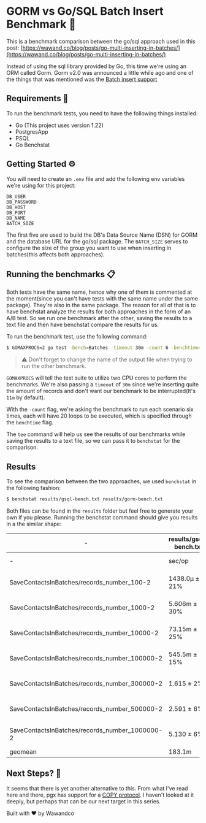 # GORM vs Go/SQL Batch Insert Benchmark 🧪

This is a benchmark comparison between the go/sql approach used in this post: [https://wawand.co/blog/posts/go-multi-inserting-in-batches/](https://wawand.co/blog/posts/go-multi-inserting-in-batches/)

Instead of using the sql library provided by Go, this time we're using an ORM called Gorm. Gorm v2.0 was announced a little while ago and one of the things that was mentioned was the [Batch insert support](https://gorm.io/docs/v2_release_note.html#Batch-Insert)

## Requirements 🔎️

To run the benchmark tests, you need to have the following things installed:

- Go (This project uses version 1.22)
- PostgresApp
- PSQL
- Go Benchstat

## Getting Started ⚙️

You will need to create an `.env` file and add the following env variables we're using for this project:

```env
DB_USER
DB_PASSWORD
DB_HOST
DB_PORT
DB_NAME
BATCH_SIZE
```

The first five are used to build the DB's Data Source Name (DSN) for GORM and the database URL for the go/sql package. The `BATCH_SIZE` serves to configure the size of the group you want to use when inserting in batches(this affects both approaches).

## Running the benchmarks 📋

Both tests have the same name, hence why one of them is commented at the moment(since you can't have tests with the same name under the same package). They're also in the same package. The reason for all of that is to have benchstat analyze the results for both approaches in the form of an A/B test. So we run one benchmark after the other, saving the results to a text file and then have benchstat compare the results for us.

To run the benchmark test, use the following command:

```sh
$ GOMAXPROCS=2 go test -bench=Batches -timeout 30m -count 6 -benchtime=20x ./internal/benchmark | tee results/gorm-bench.txt
```

> ⚠️ Don't forget to change the name of the output file when trying to run the other benchmark.

`GOMAXPROCS` will tell the test suite to utilize two CPU cores to perform the benchmarks. We're also passing a `timeout` of `30m` since we're inserting quite the amount of records and don't want our benchmark to be interrupted(It's `11m` by default).

With the `-count` flag, we're asking the benchmark to run each scenario six times, each will have 20 loops to be executed, which is specified through the `benchtime` flag.

The `tee` command will help us see the results of our benchmarks while saving the results to a text file, so we can pass it to `benchstat` for the comparison.

## Results

To see the comparison between the two approaches, we used `benchstat` in the following fashion:

```sh
$ benchstat results/gsql-bench.txt results/gorm-bench.txt
```

Both files can be found in the `results` folder but feel free to generate your own if you please. Running the benchstat command should give you results in a the similar shape:

| -                                              | results/gsql-bench.txt | results/gorm-bench.txt |         Delta         |
| ---------------------------------------------- | ---------------------- | ---------------------- | :-------------------: |
| -                                              | sec/op                 | sec/op vs base         |           -           |
| SaveContactsInBatches/records_number_100-2     | 1438.0µ ± 21%          | 974.8µ ± 20%           | -32.22% (p=0.004 n=6) |
| SaveContactsInBatches/records_number_1000-2    | 5.606m ± 30%           | 5.029m ± 16%           |    ~ (p=0.093 n=6)    |
| SaveContactsInBatches/records_number_10000-2   | 73.15m ± 25%           | 58.86m ± 4%            |    ~ (p=0.065 n=6)    |
| SaveContactsInBatches/records_number_100000-2  | 545.5m ± 15%           | 309.6m ± 30%           | -43.25% (p=0.002 n=6) |
| SaveContactsInBatches/records_number_300000-2  | 1.615 ± 2%             | 1.014 ± 8%             | -37.26% (p=0.002 n=6) |
| SaveContactsInBatches/records_number_500000-2  | 2.591 ± 6%             | 1.790 ± 12%            | -30.91% (p=0.002 n=6) |
| SaveContactsInBatches/records_number_1000000-2 | 5.130 ± 6%             | 3.786 ± 4%             | -26.19% (p=0.002 n=6) |
| geomean                                        | 183.1m                 | 129.6m                 |        -29.24%        |

## Next Steps? 🧐

It seems that there is yet another alternative to this. From what I've read here and there, pgx has support for a [COPY protocol](https://pkg.go.dev/github.com/jackc/pgx/v4#hdr-Copy_Protocol). I haven't looked at it deeply, but perhaps that can be our next target in this series.

Built with ❤️ by Wawandco
